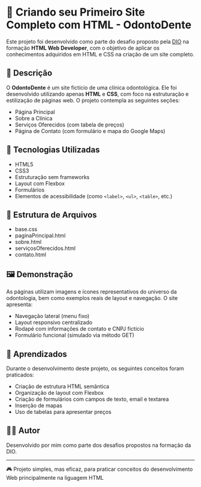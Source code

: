 # 🦷 Criando seu Primeiro Site Completo com HTML - OdontoDente

Este projeto foi desenvolvido como parte do desafio proposto pela [DIO](https://www.dio.me) na formação **HTML Web Developer**, com o objetivo de aplicar os conhecimentos adquiridos em HTML e CSS na criação de um site completo.

## 📄 Descrição

O **OdontoDente** é um site fictício de uma clínica odontológica. Ele foi desenvolvido utilizando apenas **HTML** e **CSS**, com foco na estruturação e estilização de páginas web. O projeto contempla as seguintes seções:

- Página Principal
- Sobre a Clínica
- Serviços Oferecidos (com tabela de preços)
- Página de Contato (com formulário e mapa do Google Maps)

## 🧰 Tecnologias Utilizadas

- HTML5
- CSS3
- Estruturação sem frameworks
- Layout com Flexbox
- Formulários
- Elementos de acessibilidade (como `<label>`, `<ul>`, `<table>`, etc.)

## 📁 Estrutura de Arquivos

- base.css
- paginaPrincipal.html
- sobre.html
- serviçosOferecidos.html
- contato.html

## 🖼️ Demonstração

As páginas utilizam imagens e ícones representativos do universo da odontologia, bem como exemplos reais de layout e navegação. O site apresenta:

- Navegação lateral (menu fixo)
- Layout responsivo centralizado
- Rodapé com informações de contato e CNPJ fictício
- Formulário funcional (simulado via método GET)

## 📌 Aprendizados

Durante o desenvolvimento deste projeto, os seguintes conceitos foram praticados:

- Criação de estrutura HTML semântica
- Organização de layout com Flexbox
- Criação de formulários com campos de texto, email e textarea
- Inserção de mapas
- Uso de tabelas para apresentar preços

## 👨‍🎓 Autor

Desenvolvido por mim como parte dos desafios propostos na formação da DIO.

---

🎮 Projeto simples, mas eficaz, para praticar conceitos do desenvolvimento Web principalmente na liguagem HTML
